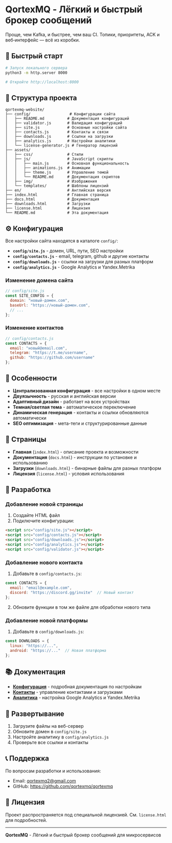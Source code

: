 # QortexMQ - Лёгкий и быстрый брокер сообщений

Проще, чем Kafka, и быстрее, чем ваш CI. Топики, приоритеты, ACK и веб‑интерфейс — всё из коробки.

## 🚀 Быстрый старт

```bash
# Запуск локального сервера
python3 -m http.server 8000

# Откройте http://localhost:8000
```

## 📁 Структура проекта

```
qortexmq-website/
├── config/                 # Конфигурации сайта
│   ├── README.md          # Документация конфигураций
│   ├── validator.js       # Валидация конфигураций
│   ├── site.js            # Основные настройки сайта
│   ├── contacts.js        # Контакты и связи
│   ├── downloads.js       # Ссылки на загрузки
│   ├── analytics.js       # Настройки аналитики
│   └── license-generator.js # Генератор лицензий
├── assets/
│   ├── css/               # Стили
│   ├── js/                # JavaScript скрипты
│   │   ├── main.js        # Основная функциональность
│   │   ├── animations.js  # Анимации
│   │   ├── theme.js       # Управление темой
│   │   └── README.md      # Документация скриптов
│   ├── img/               # Изображения
│   └── templates/         # Шаблоны лицензий
├── en/                    # Английская версия
├── index.html             # Главная страница
├── docs.html              # Документация
├── downloads.html         # Загрузки
├── license.html           # Лицензия
└── README.md              # Эта документация
```

## ⚙️ Конфигурация

Все настройки сайта находятся в каталоге `config/`:

- **`config/site.js`** - домен, URL, пути, SEO настройки
- **`config/contacts.js`** - email, telegram, github и другие контакты
- **`config/downloads.js`** - ссылки на загрузки для разных платформ
- **`config/analytics.js`** - Google Analytics и Yandex.Metrika

### Изменение домена сайта

```javascript
// config/site.js
const SITE_CONFIG = {
  domain: "новый-домен.com",
  baseUrl: "https://новый-домен.com",
  // ...
};
```

### Изменение контактов

```javascript
// config/contacts.js
const CONTACTS = {
  email: "новый@email.com",
  telegram: "https://t.me/username",
  github: "https://github.com/username"
};
```

## 🎨 Особенности

- **Централизованная конфигурация** - все настройки в одном месте
- **Двуязычность** - русская и английская версии
- **Адаптивный дизайн** - работает на всех устройствах
- **Темная/светлая тема** - автоматическое переключение
- **Динамическая генерация** - контакты и ссылки обновляются автоматически
- **SEO оптимизация** - мета-теги и структурированные данные

## 📄 Страницы

- **Главная** (`index.html`) - описание проекта и возможности
- **Документация** (`docs.html`) - инструкции по установке и использованию
- **Загрузки** (`downloads.html`) - бинарные файлы для разных платформ
- **Лицензия** (`license.html`) - условия использования

## 🔧 Разработка

### Добавление новой страницы

1. Создайте HTML файл
2. Подключите конфигурации:
```html
<script src="config/site.js"></script>
<script src="config/contacts.js"></script>
<script src="config/downloads.js"></script>
<script src="config/analytics.js"></script>
<script src="config/validator.js"></script>
```

### Добавление нового контакта

1. Добавьте в `config/contacts.js`:
```javascript
const CONTACTS = {
  email: "email@example.com",
  discord: "https://discord.gg/invite"  // Новый контакт
};
```

2. Обновите функции в том же файле для обработки нового типа

### Добавление новой платформы

1. Добавьте в `config/downloads.js`:
```javascript
const DOWNLOADS = {
  linux: "https://...",
  android: "https://..."  // Новая платформа
};
```

## 📚 Документация

- **[Конфигурация](config/README.md)** - подробная документация по настройкам
- **[Контакты](CONTACTS_README.md)** - управление контактами и загрузками
- **[Аналитика](ANALYTICS_README.md)** - настройка Google Analytics и Yandex.Metrika

## 🚀 Развертывание

1. Загрузите файлы на веб-сервер
2. Обновите домен в `config/site.js`
3. Настройте аналитику в `config/analytics.js`
4. Проверьте все ссылки и контакты

## 📞 Поддержка

По вопросам разработки и использования:
- Email: qortexmq2@gmail.com
- GitHub: https://github.com/qortexmq/qortexmq

## 📄 Лицензия

Проект распространяется под специальной лицензией. См. `license.html` для подробностей.

---

**QortexMQ** - Лёгкий и быстрый брокер сообщений для микросервисов



